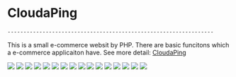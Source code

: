 # CloudaPing
    ----------------------------------------------------------------- 


This is a small e-commerce websit by PHP. There are basic funcitons which a e-commerce applicaiton have.
See more detail: [CloudaPing](http://cloudaping.com)

<img src="https://github.com/Reggiecril/cloudaping/blob/master/ExampleImage/account%20page.png">

<img src="https://github.com/Reggiecril/cloudaping/blob/master/ExampleImage/admin%20advertising.png">

<img src="https://github.com/Reggiecril/cloudaping/blob/master/ExampleImage/admin%20home%20page.png">

<img src="https://github.com/Reggiecril/cloudaping/blob/master/ExampleImage/admin%20old%20product.png">

<img src="https://github.com/Reggiecril/cloudaping/blob/master/ExampleImage/admin%20order%20detail.png">

<img src="https://github.com/Reggiecril/cloudaping/blob/master/ExampleImage/admin%20order.png">

<img src="https://github.com/Reggiecril/cloudaping/blob/master/ExampleImage/admin%20product.png">

<img src="https://github.com/Reggiecril/cloudaping/blob/master/ExampleImage/cart.png">

<img src="https://github.com/Reggiecril/cloudaping/blob/master/ExampleImage/homePageNavigation.png	">

<img src="https://github.com/Reggiecril/cloudaping/blob/master/ExampleImage/homepage.png">

<img src="https://github.com/Reggiecril/cloudaping/blob/master/ExampleImage/login%20page.png">

<img src="https://github.com/Reggiecril/cloudaping/blob/master/ExampleImageorder%20page.png">

<img src="https://github.com/Reggiecril/cloudaping/blob/master/ExampleImage/otherPageNavigation.png	">

<img src="https://github.com/Reggiecril/cloudaping/blob/master/ExampleImage/product%20page.png">

<img src="https://github.com/Reggiecril/cloudaping/blob/master/ExampleImage/register%20page.png">

<img src="https://github.com/Reggiecril/cloudaping/blob/master/ExampleImage/website%20item.png">
